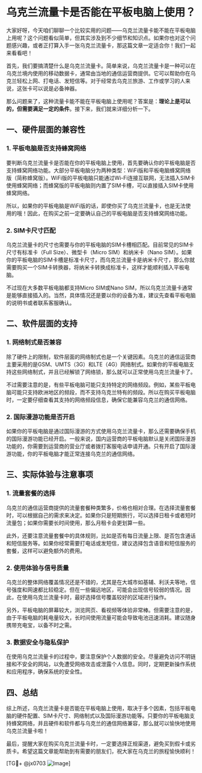 # 乌克兰流量卡是否能在平板电脑上使用？

大家好呀，今天咱们聊聊一个比较实用的问题——乌克兰流量卡能不能在平板电脑上用呢？这个问题看似简单，但其实涉及到不少细节和知识点。如果你也对这个问题感兴趣，或者正打算入手一张乌克兰流量卡，那这篇文章一定适合你！我们一起来看看吧！

首先，我们要搞清楚什么是乌克兰流量卡。简单来说，乌克兰流量卡是一种可以在乌克兰境内使用的移动数据卡，通常由当地的通信运营商提供。它可以帮助你在乌克兰轻松上网、打电话、发短信等。对于经常去乌克兰旅游、工作或学习的人来说，这张卡可以说是必备神器。

那么问题来了，这种流量卡能不能在平板电脑上使用呢？答案是：**理论上是可以的，但需要满足一定的条件**。接下来，我们就来详细分析一下。

## 一、硬件层面的兼容性

### 1. 平板电脑是否支持蜂窝网络
要判断乌克兰流量卡是否能在你的平板电脑上使用，首先要确认你的平板电脑是否支持蜂窝网络功能。大部分平板电脑分为两种类型：WiFi版和平板电脑蜂窝网络版（简称蜂窝版）。WiFi版的平板电脑只能通过Wi-Fi连接互联网，无法插入SIM卡使用蜂窝网络；而蜂窝版的平板电脑则内置了SIM卡槽，可以直接插入SIM卡使用蜂窝网络。

所以，如果你的平板电脑是WiFi版的话，即使你买了乌克兰流量卡，也是无法使用的哦！因此，在购买之前一定要确认自己的平板电脑是否支持蜂窝网络功能。

### 2. SIM卡尺寸匹配
乌克兰流量卡的尺寸也需要与你的平板电脑的SIM卡槽相匹配。目前常见的SIM卡尺寸有标准卡（Full Size）、微型卡（Micro SIM）和纳米卡（Nano SIM）。如果你的平板电脑的SIM卡槽是标准卡尺寸，而乌克兰流量卡是纳米卡尺寸，那么你就需要购买一个SIM卡转换器，将纳米卡转换成标准卡，这样才能顺利插入平板电脑。

不过现在大多数平板电脑都支持Micro SIM或Nano SIM，所以乌克兰流量卡通常是能够直接插入的。当然，具体情况还是要以你的设备为准，建议先查看平板电脑的说明书或者联系客服确认。

## 二、软件层面的支持

### 1. 网络制式是否兼容
除了硬件上的限制，软件层面的网络制式也是一个关键因素。乌克兰的通信运营商主要采用的是GSM、UMTS（3G）和LTE（4G）网络制式。如果你的平板电脑支持这些网络制式，并且已经解锁了网络锁，那么就可以正常使用乌克兰流量卡了。

不过需要注意的是，有些平板电脑可能只支持特定的网络频段。例如，某些平板电脑可能只支持欧洲地区的频段，而不支持乌克兰特有的频段。所以在购买平板电脑时，一定要仔细查看其支持的网络频段信息，确保它能兼容乌克兰的通信网络。

### 2. 国际漫游功能是否开启
如果你的平板电脑是通过国际漫游的方式使用乌克兰流量卡，那么还需要确保手机的国际漫游功能已经开启。一般来说，国内运营商的平板电脑默认是关闭国际漫游功能的，你需要到运营商的营业厅或者拨打客服电话申请开通。只有开启了国际漫游功能，你的平板电脑才能正常连接乌克兰的通信网络。

## 三、实际体验与注意事项

### 1. 流量套餐的选择
乌克兰的通信运营商提供的流量套餐种类繁多，价格也相对合理。在选择流量套餐时，可以根据自己的需求来决定。如果你只是短期旅行，可以选择日租卡或者短时流量包；如果你需要长时间使用，那么月租卡会更划算一些。

此外，还要注意流量套餐中的具体规则，比如是否有每日流量上限、是否包含通话和短信服务等。如果你经常需要打电话或发短信，建议选择包含语音和短信服务的套餐，这样可以避免额外的费用。

### 2. 使用体验与信号质量
乌克兰的整体网络覆盖情况还是不错的，尤其是在大城市如基辅、利沃夫等地，信号强度和网速都比较稳定。但在一些偏远地区，可能会出现信号较弱的情况。因此，在使用乌克兰流量卡时，最好选择信号覆盖较好的区域进行操作。

另外，平板电脑的屏幕较大，浏览网页、看视频等体验非常棒。但需要注意的是，由于平板电脑的耗电量较大，长时间使用流量可能会导致电池迅速消耗。建议随身携带充电宝，以备不时之需。

### 3. 数据安全与隐私保护
在使用乌克兰流量卡的过程中，要注意保护个人数据的安全。尽量避免访问不明链接和不安全的网站，以免遭受网络攻击或泄露个人信息。同时，定期更新操作系统和应用程序，确保系统的安全性。

## 四、总结

综上所述，乌克兰流量卡是否能在平板电脑上使用，取决于多个因素，包括平板电脑的硬件配置、SIM卡尺寸、网络制式以及国际漫游功能等。只要你的平板电脑支持蜂窝网络，并且硬件和软件都与乌克兰的通信网络兼容，那么就可以愉快地使用乌克兰流量卡啦！

最后，提醒大家在购买乌克兰流量卡时，一定要选择正规渠道，避免买到假卡或劣质卡。希望这篇文章能帮助到有需要的朋友们，祝大家在乌克兰的旅程愉快顺利！

[TG💪+ @jx0703 ![Image](https://github.com/user-attachments/assets/dbca1d08-cadb-493c-b0ec-ad6f7a83f270)]
